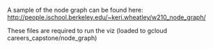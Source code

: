 A sample of the node graph can be found here: http://people.ischool.berkeley.edu/~keri.wheatley/w210_node_graph/

These files are required to run the viz (loaded to gcloud careers_capstone/node_graph)
